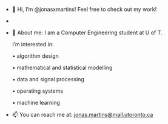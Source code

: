 - 👋 Hi, I’m @jonasxmartins! Feel free to check out my work!
- 
- 👀 About me: I am a Computer Engineering student at U of T.
  
  I’m interested in:

  • algorithm design
  
  • mathematical and statistical modelling
  
  • data and signal processing

  • operating systems
  
  • machine learning
  
- 📫 You can reach me at: jonas.martins@mail.utoronto.ca

<!---
jonasxmartins/jonasxmartins is a ✨ special ✨ repository because its `README.md` (this file) appears on your GitHub profile.
You can click the Preview link to take a look at your changes.
--->
